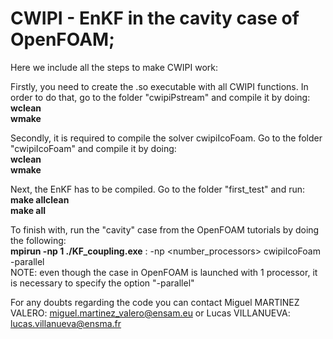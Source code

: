 # CWIPI - EnKF in the cavity case of OpenFOAM;
Here we include all the steps to make CWIPI work:

Firstly, you need to create the .so executable with all CWIPI functions. In order to do that, go to the folder "cwipiPstream" and compile it by doing:\
**wclean**\
**wmake**

Secondly, it is required to compile the solver cwipiIcoFoam. Go to the folder "cwipiIcoFoam" and compile it by doing:\
**wclean**\
**wmake**

Next, the EnKF has to be compiled. Go to the folder "first_test" and run:\
**make allclean**\
**make all**

To finish with, run the "cavity" case from the OpenFOAM tutorials by doing the following:\
**mpirun -np 1 ./KF_coupling.exe** : -np <number_processors> cwipiIcoFoam -parallel\
NOTE: even though the case in OpenFOAM is launched with 1 processor, it is necessary to specify the option "-parallel"

For any doubts regarding the code you can contact Miguel MARTINEZ VALERO: miguel.martinez_valero@ensam.eu or Lucas VILLANUEVA: lucas.villanueva@ensma.fr
